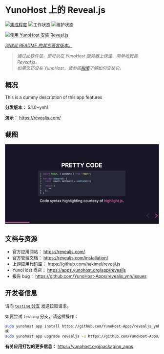 <!--
注意：此 README 由 <https://github.com/YunoHost/apps/tree/master/tools/readme_generator> 自动生成
请勿手动编辑。
-->

# YunoHost 上的 Reveal.js

[![集成程度](https://apps.yunohost.org/badge/integration/revealjs)](https://ci-apps.yunohost.org/ci/apps/revealjs/)
![工作状态](https://apps.yunohost.org/badge/state/revealjs)
![维护状态](https://apps.yunohost.org/badge/maintained/revealjs)

[![使用 YunoHost 安装 Reveal.js](https://install-app.yunohost.org/install-with-yunohost.svg)](https://install-app.yunohost.org/?app=revealjs)

*[阅读此 README 的其它语言版本。](./ALL_README.md)*

> *通过此软件包，您可以在 YunoHost 服务器上快速、简单地安装 Reveal.js。*  
> *如果您还没有 YunoHost，请参阅[指南](https://yunohost.org/install)了解如何安装它。*

## 概况

This is a dummy description of this app features


**分发版本：** 5.1.0~ynh1

**演示：** <https://revealjs.com/>

## 截图

![Reveal.js 的截图](./doc/screenshots/screenshot.png)

## 文档与资源

- 官方应用网站： <https://revealjs.com/>
- 官方管理文档： <https://revealjs.com/installation/>
- 上游应用代码库： <https://github.com/hakimel/reveal.js>
- YunoHost 商店： <https://apps.yunohost.org/app/revealjs>
- 报告 bug： <https://github.com/YunoHost-Apps/revealjs_ynh/issues>

## 开发者信息

请向 [`testing` 分支](https://github.com/YunoHost-Apps/revealjs_ynh/tree/testing) 发送拉取请求。

如要尝试 `testing` 分支，请这样操作：

```bash
sudo yunohost app install https://github.com/YunoHost-Apps/revealjs_ynh/tree/testing --debug
或
sudo yunohost app upgrade revealjs -u https://github.com/YunoHost-Apps/revealjs_ynh/tree/testing --debug
```

**有关应用打包的更多信息：** <https://yunohost.org/packaging_apps>
